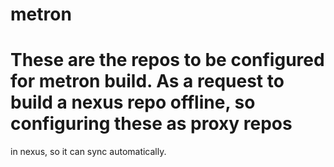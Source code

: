 # metron

# These are the repos to be configured for metron build. As a request to build a nexus repo offline, so configuring these as proxy repos
in nexus, so it can sync automatically.
